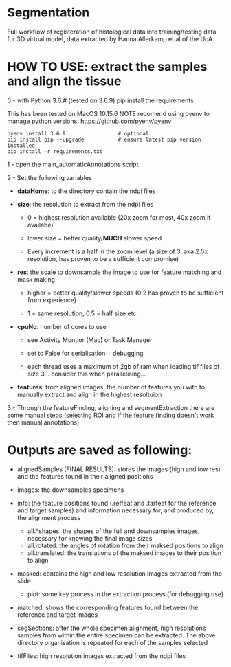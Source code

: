 # Segmentation
Full workflow of registeration of histological data into training/testing data for 3D virtual model, data extracted by Hanna Allerkamp et.al of the UoA

# HOW TO USE: extract the samples and align the tissue
0 - with Python 3.6.# (tested on 3.6.9) pip install the requirements

This has been tested on MacOS 10.15.6
NOTE recomend using pyenv to manage python versions: https://github.com/pyenv/pyenv


    pyenv install 3.6.9                 # optional
    pip install pip --upgrade           # ensure latest pip version installed
    pip install -r requirements.txt


1 - open the main_automaticAnnotations script

2 - Set the following variables

* **dataHome**: to the directory contain the ndpi files
    
* **size**: the resolution to extract from the ndpi files

    * 0 = highest resolution available (20x zoom for most, 40x zoom if availabe)
    
    * lower size = better quality/**MUCH** slower speed
    
    * Every increment is a half in the zoom level (a size of 3, aka 2.5x resolution, has proven to be a sufficient compromise)
    
* **res**: the scale to downsample the image to use for feature matching and mask making 
    
    * higher = better quality/slower speeds (0.2 has proven to be sufficient from experience)
    
    * 1 = same resolution, 0.5 = half size etc.
    
* **cpuNo**: number of cores to use 

    * see Activity Montior (Mac) or Task Manager
    
    * set to False for serialisation + debugging
    
    * each thread uses a maximum of 2gb of ram when loading tif files of size 3... consider this when parallelising...
    
* **features**: from aligned images, the number of features you with to manually extract and align in the highest resoltuion 

3 - Through the featureFinding, aligning and segmentExtraction there are some manual steps (selecting ROI and if the feature finding doesn't work then manual annotations)

# Outputs are saved as following:
* alignedSamples [FINAL RESULTS]: stores the images (high and low res) and the features found in their aligned positions 

* images: the downsamples specimens

* info: the feature positions found (.reffeat and .tarfeat for the reference and target samples) and information necessary for, and produced by, the alignment process
    * all.*shapes: the shapes of the full and downsamples images, necessary for knowing the final image sizes
    * all.rotated: the angles of rotation from their maksed positions to align
    * all.translated: the translations of the maksed images to their position to align

* masked: contains the high and low resolution images extracted from the slide
    - plot: some key process in the extraction process (for debugging use)

* matched: shows the corresponding features found between the reference and target images

* segSections: after the whole specimen alignment, high resolutions samples from within the entire specimen can be extracted. The above directory organisation is repeated for each of the samples selected

* tifFiles: high resolution images extracted from the ndpi files

